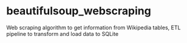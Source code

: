 # beautifulsoup_webscraping
Web scraping algorithm to get information from Wikipedia tables, ETL pipeline to transform and load data to SQLite
